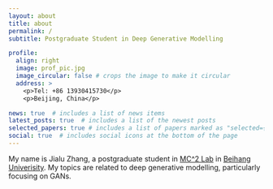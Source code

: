 ```yaml
---
layout: about
title: about
permalink: /
subtitle: Postgraduate Student in Deep Generative Modelling

profile:
  align: right
  image: prof_pic.jpg
  image_circular: false # crops the image to make it circular
  address: >
    <p>Tel: +86 13930415730</p>
    <p>Beijing, China</p>

news: true  # includes a list of news items
latest_posts: true  # includes a list of the newest posts
selected_papers: true # includes a list of papers marked as "selected={true}"
social: true  # includes social icons at the bottom of the page
---
```


My name is Jialu Zhang, a postgraduate student in <a href="http://buaamc2.net/">MC^2 Lab</a> in <a href="https://www.buaa.edu.cn/">Beihang Univerisity</a>. My topics are related to deep generative modelling, particularly focusing on GANs.